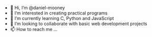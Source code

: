 - 👋 Hi, I’m @daniel-mooney
- 👀 I’m interested in creating practical programs
- 🌱 I’m currently learning C, Python and JavaScript
- 💞️ I’m looking to collaborate with basic web development projects
- 📫 How to reach me ...

<!---
daniel-mooney/daniel-mooney is a ✨ special ✨ repository because its `README.md` (this file) appears on your GitHub profile.
You can click the Preview link to take a look at your changes.
--->
